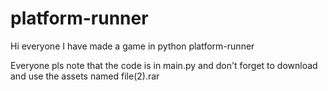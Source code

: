# platform-runner

Hi everyone I have made a game in python platform-runner

Everyone pls note that the code is in main.py and don't forget to download and use the assets named file(2).rar
